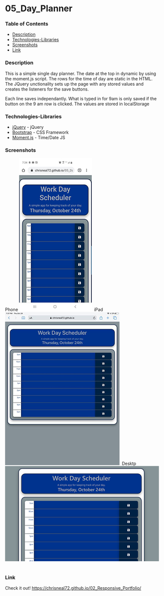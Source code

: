 # 05_Day_Planner

### Table of Contents
- [Description](#Description)
- [Technologies-Libraries](#Technologies-Libraries)
- [Screenshots](#Screenshots)
- [Link](#Link)
​
### Description
This is a simple single day planner.  The date at the top in dynamic by using the moment.js script. The rows for the time of day are static in the HTML. The JQuery unctionality sets up the page with any stored values and creates the listeners for the save buttons.

Each line saves independantly. What is typed in for 9am is only saved if the button on the 9 am row is clicked. The values are stored in localStorage
​
### Technologies-Libraries
- [jQuery](https://code.jquery.com/) - jQuery
- [Bootstrap](https://getbootstrap.com/) - CSS Framework
- [Moment.js](https://momentjs.com/) - Time/Date JS
​
### Screenshots
​Phone
![Image](assets/images/phone.jpg)
​​
iPad
![Image](assets/images/ipad.jpg)
​
Desktp
![Image](assets/images/desktop.jpg)
​
### Link
Check it out! 
https://chrisneal72.github.io/02_Responsive_Portfolio/